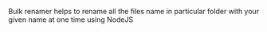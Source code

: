 Bulk renamer helps to  rename all the files name in particular folder with your given name at one time using NodeJS
